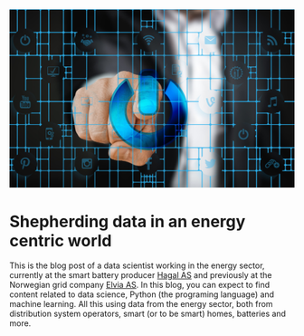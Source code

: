 <img src="/images/pxfuel.com.jpg" width="800" class="center" alt="Grid and Data">

# Shepherding data in an energy centric world

This is the blog post of a data scientist working in the energy sector, currently at the smart battery producer [Hagal AS](https://www.hagal.com) and previously at the Norwegian grid company [Elvia AS](https://www.elvia.no). In this blog, you can expect to find content related to data science, Python (the programing language) and machine learning. All this using data from the energy sector, both from distribution system operators, smart (or to be smart) homes, batteries and more.
